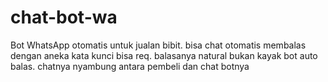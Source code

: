 # chat-bot-wa
Bot WhatsApp otomatis untuk jualan bibit. bisa chat otomatis membalas dengan aneka kata kunci bisa req. balasanya natural bukan kayak bot auto balas. chatnya nyambung antara pembeli dan chat botnya
